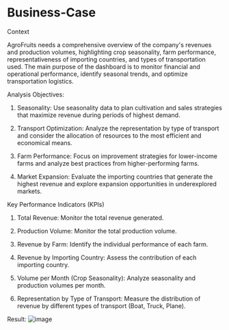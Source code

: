 # Business-Case

Context

AgroFruits needs a comprehensive overview of the company's revenues and production volumes, highlighting crop seasonality, farm performance, representativeness of importing countries, and types of transportation used. The main purpose of the dashboard is to monitor financial and operational performance, identify seasonal trends, and optimize transportation logistics.

Analysis Objectives:

1. Seasonality: Use seasonality data to plan cultivation and sales strategies that maximize revenue during periods of highest demand.

2. Transport Optimization: Analyze the representation by type of transport and consider the allocation of resources to the most efficient and economical means.

3. Farm Performance: Focus on improvement strategies for lower-income farms and analyze best practices from higher-performing farms.

4. Market Expansion: Evaluate the importing countries that generate the highest revenue and explore expansion opportunities in underexplored markets.

Key Performance Indicators (KPIs)

1. Total Revenue: Monitor the total revenue generated.

2. Production Volume: Monitor the total production volume.

3. Revenue by Farm: Identify the individual performance of each farm.

4. Revenue by Importing Country: Assess the contribution of each importing country.

5. Volume per Month (Crop Seasonality): Analyze seasonality and production volumes per month.

6. Representation by Type of Transport: Measure the distribution of revenue by different types of transport (Boat, Truck, Plane).

Result:
![image](https://github.com/user-attachments/assets/4f0ab931-2634-4201-baf4-ae39c07d550f)

